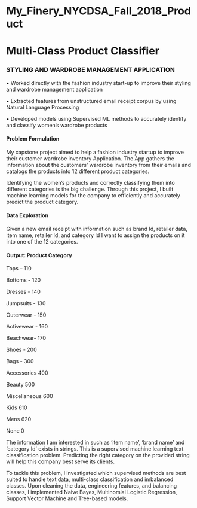 # My_Finery_NYCDSA_Fall_2018_Product
# Multi-Class Product Classifier

### STYLING AND WARDROBE MANAGEMENT APPLICATION
• Worked directly with the fashion industry start-up to improve their styling and wardrobe management application

• Extracted features from unstructured email receipt corpus by using Natural Language Processing

• Developed models using Supervised ML methods to accurately identify and classify women’s wardrobe products


#### Problem Formulation
My capstone project aimed to help a fashion industry startup to improve their customer wardrobe inventory Application. The App gathers the information about the customers’ wardrobe inventory from their emails and catalogs the products into 12 different product categories.

Identifying the women’s products and correctly classifying them into different categories is the big challenge. Through this project, I built machine learning models for the company to efficiently and accurately predict the product category. 

#### Data Exploration

Given a new email receipt with information such as brand Id, retailer data, item name, retailer Id, and category Id I want to assign the products on it into one of the 12 categories.

#### Output: Product Category

Tops – 110

Bottoms - 120

Dresses - 140

Jumpsuits - 130

Outerwear - 150

Activewear - 160

Beachwear- 170

Shoes - 200

Bags - 300

Accessories 400

Beauty 500

Miscellaneous 600

Kids 610

Mens 620

None 0

The information I am interested in such as ‘item name’, ‘brand name’ and ‘category Id’ exists in strings. This is a supervised machine learning text classification problem. Predicting the right category on the provided string will help this company best serve its clients.

To tackle this problem, I investigated which supervised methods are best suited to handle text data, multi-class classification and imbalanced classes.  Upon cleaning the data, engineering features, and balancing classes, I implemented Naive Bayes, Multinomial Logistic Regression, Support Vector Machine and Tree-based models.
